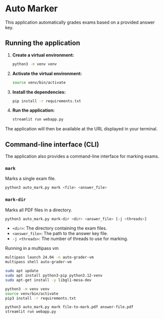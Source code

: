 # Auto Marker

This application automatically grades exams based on a provided answer key.

## Running the application

1.  **Create a virtual environment:**

    ```bash
    python3 -m venv venv
    ```

2.  **Activate the virtual environment:**

    ```bash
    source venv/bin/activate
    ```

3.  **Install the dependencies:**

    ```bash
    pip install -r requirements.txt
    ```

4.  **Run the application:**

    ```bash
    streamlit run webapp.py
    ```

The application will then be available at the URL displayed in your terminal.

## Command-line interface (CLI)

The application also provides a command-line interface for marking exams.

### `mark`

Marks a single exam file.

```bash
python3 auto_mark.py mark <file> <answer_file>
```

### `mark-dir`

Marks all PDF files in a directory.

```bash
python3 auto_mark.py mark-dir <dir> <answer_file> [-j <threads>]
```

-   `<dir>`: The directory containing the exam files.
-   `<answer_file>`: The path to the answer key file.
-   `-j <threads>`: The number of threads to use for marking.

Running in a multipass vm
```bash
multipass launch 24.04 -n auto-grader-vm
multipass shell auto-grader-vm

sudo apt update
sudo apt install python3-pip python3.12-venv
sudo apt-get install -y libgl1-mesa-dev

python3 -m venv venv
source venv/bin/activate
pip3 install -r requirements.txt

python3 auto_mark.py mark file-to-mark.pdf answer-file.pdf
streamlit run webapp.py
```
